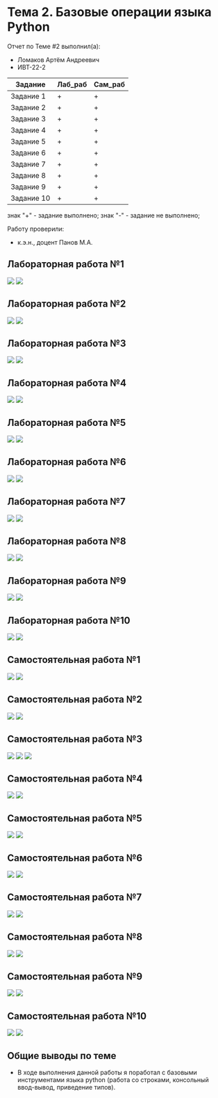 # Тема 2. Базовые операции языка Python

Отчет по Теме #2 выполнил(а):

- Ломаков Артём Андреевич
- ИВТ-22-2

| Задание    | Лаб_раб | Сам_раб |
| ---------- | ------- | ------- |
| Задание 1  | +       | +       |
| Задание 2  | +       | +       |
| Задание 3  | +       | +       |
| Задание 4  | +       | +       |
| Задание 5  | +       | +       |
| Задание 6  | +       | +       |
| Задание 7  | +       | +       |
| Задание 8  | +       | +       |
| Задание 9  | +       | +       |
| Задание 10 | +       | +       |

знак "+" - задание выполнено; знак "-" - задание не выполнено;

Работу проверили:

- к.э.н., доцент Панов М.А.

## Лабораторная работа №1
![](https://github.com/zhabii/SoftwareEngineering/blob/%D0%A2%D0%B5%D0%BC%D0%B0_2/pic/lab/1.1.png?raw=true)
![](https://github.com/zhabii/SoftwareEngineering/blob/%D0%A2%D0%B5%D0%BC%D0%B0_2/pic/lab/1.2.png?raw=true)
## Лабораторная работа №2
![](https://github.com/zhabii/SoftwareEngineering/blob/%D0%A2%D0%B5%D0%BC%D0%B0_2/pic/lab/2.1.png?raw=true)
![](https://github.com/zhabii/SoftwareEngineering/blob/%D0%A2%D0%B5%D0%BC%D0%B0_2/pic/lab/2.2.png?raw=true)
## Лабораторная работа №3
![](https://github.com/zhabii/SoftwareEngineering/blob/%D0%A2%D0%B5%D0%BC%D0%B0_2/pic/lab/3.1.png?raw=true)
![](https://github.com/zhabii/SoftwareEngineering/blob/%D0%A2%D0%B5%D0%BC%D0%B0_2/pic/lab/3.2.png?raw=true)
## Лабораторная работа №4
![](https://github.com/zhabii/SoftwareEngineering/blob/%D0%A2%D0%B5%D0%BC%D0%B0_2/pic/lab/4.1.png?raw=true)
![](https://github.com/zhabii/SoftwareEngineering/blob/%D0%A2%D0%B5%D0%BC%D0%B0_2/pic/lab/4.2.png?raw=true)
## Лабораторная работа №5
![](https://github.com/zhabii/SoftwareEngineering/blob/%D0%A2%D0%B5%D0%BC%D0%B0_2/pic/lab/5.1.png?raw=true)
![](https://github.com/zhabii/SoftwareEngineering/blob/%D0%A2%D0%B5%D0%BC%D0%B0_2/pic/lab/5.2.png?raw=true)
## Лабораторная работа №6
![](https://github.com/zhabii/SoftwareEngineering/blob/%D0%A2%D0%B5%D0%BC%D0%B0_2/pic/lab/6.1.png?raw=true)
![](https://github.com/zhabii/SoftwareEngineering/blob/%D0%A2%D0%B5%D0%BC%D0%B0_2/pic/lab/6.2.png?raw=true)
## Лабораторная работа №7
![](https://github.com/zhabii/SoftwareEngineering/blob/%D0%A2%D0%B5%D0%BC%D0%B0_2/pic/lab/7.1.png?raw=true)
![](https://github.com/zhabii/SoftwareEngineering/blob/%D0%A2%D0%B5%D0%BC%D0%B0_2/pic/lab/7.2.png?raw=true)
## Лабораторная работа №8
![](https://github.com/zhabii/SoftwareEngineering/blob/%D0%A2%D0%B5%D0%BC%D0%B0_2/pic/lab/8.1.png?raw=true)
![](https://github.com/zhabii/SoftwareEngineering/blob/%D0%A2%D0%B5%D0%BC%D0%B0_2/pic/lab/8.2.png?raw=true)
## Лабораторная работа №9
![](https://github.com/zhabii/SoftwareEngineering/blob/%D0%A2%D0%B5%D0%BC%D0%B0_2/pic/lab/9.1.png?raw=true)
![](https://github.com/zhabii/SoftwareEngineering/blob/%D0%A2%D0%B5%D0%BC%D0%B0_2/pic/lab/9.2.png?raw=true)
## Лабораторная работа №10
![](https://github.com/zhabii/SoftwareEngineering/blob/%D0%A2%D0%B5%D0%BC%D0%B0_2/pic/lab/10.1.png?raw=true)
![](https://github.com/zhabii/SoftwareEngineering/blob/%D0%A2%D0%B5%D0%BC%D0%B0_2/pic/lab/10.2.png?raw=true)
## Самостоятельная работа №1
![](https://github.com/zhabii/SoftwareEngineering/blob/%D0%A2%D0%B5%D0%BC%D0%B0_2/pic/sam/1.1.png?raw=true)
![](https://github.com/zhabii/SoftwareEngineering/blob/%D0%A2%D0%B5%D0%BC%D0%B0_2/pic/sam/1.2.png?raw=true)
## Самостоятельная работа №2
![](https://github.com/zhabii/SoftwareEngineering/blob/%D0%A2%D0%B5%D0%BC%D0%B0_2/pic/sam/2.1.png?raw=true)
![](https://github.com/zhabii/SoftwareEngineering/blob/%D0%A2%D0%B5%D0%BC%D0%B0_2/pic/sam/2.2.png?raw=true)
## Самостоятельная работа №3
![](https://github.com/zhabii/SoftwareEngineering/blob/%D0%A2%D0%B5%D0%BC%D0%B0_2/pic/sam/3.1.png?raw=true)
![](https://github.com/zhabii/SoftwareEngineering/blob/%D0%A2%D0%B5%D0%BC%D0%B0_2/pic/sam/3.2.png?raw=true)
![](https://github.com/zhabii/SoftwareEngineering/blob/%D0%A2%D0%B5%D0%BC%D0%B0_2/pic/sam/3.3.png?raw=true)
## Самостоятельная работа №4
![](https://github.com/zhabii/SoftwareEngineering/blob/%D0%A2%D0%B5%D0%BC%D0%B0_2/pic/sam/4.1.png?raw=true)
![](https://github.com/zhabii/SoftwareEngineering/blob/%D0%A2%D0%B5%D0%BC%D0%B0_2/pic/sam/4.2.png?raw=true)
## Самостоятельная работа №5
![](https://github.com/zhabii/SoftwareEngineering/blob/%D0%A2%D0%B5%D0%BC%D0%B0_2/pic/sam/5.1.png?raw=true)
![](https://github.com/zhabii/SoftwareEngineering/blob/%D0%A2%D0%B5%D0%BC%D0%B0_2/pic/sam/5.2.png?raw=true)
## Самостоятельная работа №6
![](https://github.com/zhabii/SoftwareEngineering/blob/%D0%A2%D0%B5%D0%BC%D0%B0_2/pic/sam/6.1.png?raw=true)
![](https://github.com/zhabii/SoftwareEngineering/blob/%D0%A2%D0%B5%D0%BC%D0%B0_2/pic/sam/6.2.png?raw=true)
## Самостоятельная работа №7
![](https://github.com/zhabii/SoftwareEngineering/blob/%D0%A2%D0%B5%D0%BC%D0%B0_2/pic/sam/7.1.png?raw=true)
![](https://github.com/zhabii/SoftwareEngineering/blob/%D0%A2%D0%B5%D0%BC%D0%B0_2/pic/sam/7.2.png?raw=true)
## Самостоятельная работа №8
![](https://github.com/zhabii/SoftwareEngineering/blob/%D0%A2%D0%B5%D0%BC%D0%B0_2/pic/sam/8.1.png?raw=true)
![](https://github.com/zhabii/SoftwareEngineering/blob/%D0%A2%D0%B5%D0%BC%D0%B0_2/pic/sam/8.2.png?raw=true)
## Самостоятельная работа №9
![](https://github.com/zhabii/SoftwareEngineering/blob/%D0%A2%D0%B5%D0%BC%D0%B0_2/pic/sam/9.1.png?raw=true)
![](https://github.com/zhabii/SoftwareEngineering/blob/%D0%A2%D0%B5%D0%BC%D0%B0_2/pic/sam/9.2.png?raw=true)
## Самостоятельная работа №10
![](https://github.com/zhabii/SoftwareEngineering/blob/%D0%A2%D0%B5%D0%BC%D0%B0_2/pic/sam/10.1.png?raw=true)
![](https://github.com/zhabii/SoftwareEngineering/blob/%D0%A2%D0%B5%D0%BC%D0%B0_2/pic/sam/10.2.png?raw=true)

## Общие выводы по теме

- В ходе выполнения данной работы я поработал с базовыми инструментами языка python (работа со строками, консольный ввод-вывод, приведение типов).
